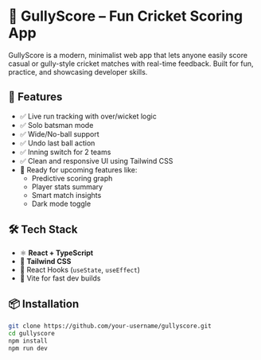 # 🏏 GullyScore – Fun Cricket Scoring App

GullyScore is a modern, minimalist web app that lets anyone easily score casual or gully-style cricket matches with real-time feedback. Built for fun, practice, and showcasing developer skills.

## 🚀 Features

- ✅ Live run tracking with over/wicket logic
- ✅ Solo batsman mode
- ✅ Wide/No-ball support
- ✅ Undo last ball action
- ✅ Inning switch for 2 teams
- ✅ Clean and responsive UI using Tailwind CSS
- 🔧 Ready for upcoming features like:
  - Predictive scoring graph
  - Player stats summary
  - Smart match insights
  - Dark mode toggle

## 🛠️ Tech Stack

- ⚛️ **React + TypeScript**
- 🎨 **Tailwind CSS**
- 🔄 React Hooks (`useState`, `useEffect`)
- 📁 Vite for fast dev builds

## 📦 Installation

```bash
git clone https://github.com/your-username/gullyscore.git
cd gullyscore
npm install
npm run dev
